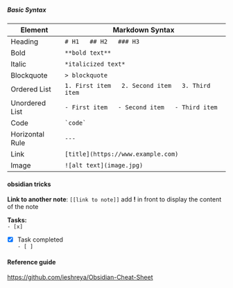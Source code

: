 
##### Basic Syntax

| **Element**     | **Markdown Syntax**                                 |
| --------------- | --------------------------------------------------- |
| Heading         | `# H1   ## H2   ### H3`                             |
| Bold            | `**bold text**`                                     |
| Italic          | `*italicized text*`                                 |
| Blockquote      | `> blockquote`                                      |
| Ordered List    | `1. First item   2. Second item   3. Third item   ` |
| Unordered List  | `- First item   - Second item   - Third item   `    |
| Code            | `` `code` ``                                        |
| Horizontal Rule | `---`                                               |
| Link            | `[title](https://www.example.com)`                  |
| Image           | `![alt text](image.jpg)`                            |

#### obsidian tricks
**Link to another note**: `[[link to note]]` add **!** in front to display the content of the note

**Tasks:**  
`- [x]`
- [x] Task completed  
`- [ ]`



#### Reference guide
https://github.com/ieshreya/Obsidian-Cheat-Sheet



